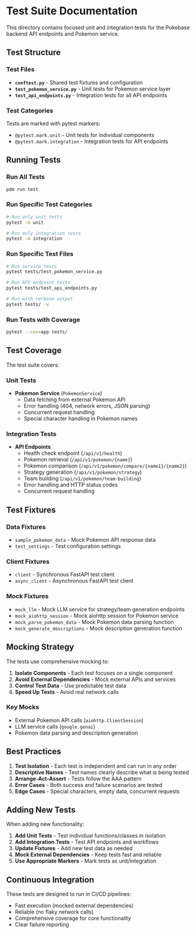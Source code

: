 # Test Suite Documentation

This directory contains focused unit and integration tests for the Pokebase backend API endpoints and Pokemon service.

## Test Structure

### Test Files

- **`conftest.py`** - Shared test fixtures and configuration
- **`test_pokemon_service.py`** - Unit tests for Pokemon service layer
- **`test_api_endpoints.py`** - Integration tests for all API endpoints

### Test Categories

Tests are marked with pytest markers:

- `@pytest.mark.unit` - Unit tests for individual components
- `@pytest.mark.integration` - Integration tests for API endpoints

## Running Tests

### Run All Tests
```bash
pdm run test
```

### Run Specific Test Categories
```bash
# Run only unit tests
pytest -m unit

# Run only integration tests
pytest -m integration
```

### Run Specific Test Files
```bash
# Run service tests
pytest tests/test_pokemon_service.py

# Run API endpoint tests
pytest tests/test_api_endpoints.py

# Run with verbose output
pytest tests/ -v
```

### Run Tests with Coverage
```bash
pytest --cov=app tests/
```

## Test Coverage

The test suite covers:

### Unit Tests
- **Pokemon Service** (`PokemonService`)
  - Data fetching from external Pokemon API
  - Error handling (404, network errors, JSON parsing)
  - Concurrent request handling
  - Special character handling in Pokemon names

### Integration Tests
- **API Endpoints**
  - Health check endpoint (`/api/v1/health`)
  - Pokemon retrieval (`/api/v1/pokemon/{name}`)
  - Pokemon comparison (`/api/v1/pokemon/compare/{name1}/{name2}`)
  - Strategy generation (`/api/v1/pokemon/strategy`)
  - Team building (`/api/v1/pokemon/team-building`)
  - Error handling and HTTP status codes
  - Concurrent request handling

## Test Fixtures

### Data Fixtures
- `sample_pokemon_data` - Mock Pokemon API response data
- `test_settings` - Test configuration settings

### Client Fixtures
- `client` - Synchronous FastAPI test client
- `async_client` - Asynchronous FastAPI test client

### Mock Fixtures
- `mock_llm` - Mock LLM service for strategy/team generation endpoints
- `mock_aiohttp_session` - Mock aiohttp session for Pokemon service
- `mock_parse_pokemon_data` - Mock Pokemon data parsing function
- `mock_generate_descriptions` - Mock description generation function

## Mocking Strategy

The tests use comprehensive mocking to:

1. **Isolate Components** - Each test focuses on a single component
2. **Avoid External Dependencies** - Mock external APIs and services
3. **Control Test Data** - Use predictable test data
4. **Speed Up Tests** - Avoid real network calls

### Key Mocks
- External Pokemon API calls (`aiohttp.ClientSession`)
- LLM service calls (`google.genai`)
- Pokemon data parsing and description generation

## Best Practices

1. **Test Isolation** - Each test is independent and can run in any order
2. **Descriptive Names** - Test names clearly describe what is being tested
3. **Arrange-Act-Assert** - Tests follow the AAA pattern
4. **Error Cases** - Both success and failure scenarios are tested
5. **Edge Cases** - Special characters, empty data, concurrent requests

## Adding New Tests

When adding new functionality:

1. **Add Unit Tests** - Test individual functions/classes in isolation
2. **Add Integration Tests** - Test API endpoints and workflows
3. **Update Fixtures** - Add new test data as needed
4. **Mock External Dependencies** - Keep tests fast and reliable
5. **Use Appropriate Markers** - Mark tests as unit/integration

## Continuous Integration

These tests are designed to run in CI/CD pipelines:

- Fast execution (mocked external dependencies)
- Reliable (no flaky network calls)
- Comprehensive coverage for core functionality
- Clear failure reporting 
